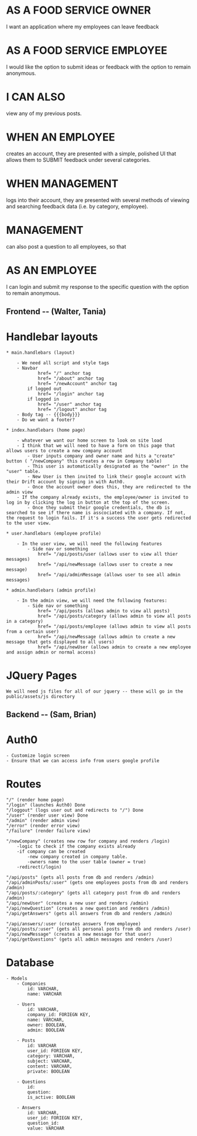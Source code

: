 # AS A FOOD SERVICE OWNER 
I want an application where my employees can leave feedback
# AS A FOOD SERVICE EMPLOYEE 
I would like the option to submit ideas or feedback with the option to remain anonymous.
# I CAN ALSO 
view any of my previous posts. 
# WHEN AN EMPLOYEE 
creates an account, they are presented with a simple, polished UI that allows them to SUBMIT feedback under several categories.
# WHEN MANAGEMENT 
logs into their account, they are presented with several methods of viewing and searching feedback data (i.e. by category, employee).
# MANAGEMENT 
can also post a question to all employees, so that
# AS AN EMPLOYEE 
I can login and submit my response to the specific question with the option to remain anonymous.


## Frontend -- (Walter, Tania)

# Handlebar layouts

    * main.handlebars (layout)

        - We need all script and style tags
        - Navbar
                href= "/" anchor tag 
                href= "/about" anchor tag
                href= "/newAccount" anchor tag
            if logged out
                href= "/login" anchor tag
            if logged in
                href= "/user" anchor tag
                href= "/logout" anchor tag
        - Body tag -- {{{body}}}
        - Do we want a footer?

    * index.handlebars (home page)

        - whatever we want our home screen to look on site load
        - I think that we will need to have a form on this page that allows users to create a new company account
            - User inputs company and owner name and hits a "create" button ( "/newCompany" this creates a row in Company table)
            - This user is automatically designated as the "owner" in the "user" table.
            - New User is then invited to link their google account with their Drift account by signing in with Auth0.
            - Once the account owner does this, they are redirected to the admin view
        - If the company already exists, the employee/owner is invited to log in by clicking the log in button at the top of the screen.
            - Once they submit their google credentials, the db is searched to see if there name is asscociated with a company. If not, the request to login fails. If it's a success the user gets redirected to the user view.

    * user.handlebars (employee profile)

        - In the user view, we will need the following features
            - Side nav or something
                href= "/api/posts/user (allows user to view all thier messages)
                href= "/api/newMessage (allows user to create a new message)
                href= "/api/adminMessage (allows user to see all admin messages)

    * admin.handlebars (admin profile)

        - In the admin view, we will need the following features:
            - Side nav or something
                href= "/api/posts (allows admin to view all posts)
                href= "/api/posts/category (allows admin to view all posts in a category)
                href= "/api/posts/employee (allows admin to view all posts from a certain user)
                href= "/api/newMessage (allows admin to create a new message that gets displayed to all users)
                href= "/api/newUser (allows admin to create a new employee and assign admin or normal access)

# JQuery Pages

    We will need js files for all of our jquery -- these will go in the public/assets/js directory



## Backend -- (Sam, Brian)

# Auth0
    - Customize login screen
    - Ensure that we can access info from users google profile

# Routes

    "/" (render home page) 
    "/login" (launches Auth0) Done
    "/loggout" (logs user out and redirects to "/") Done
    "/user" (render user view) Done
    "/admin" (render admin view) 
    "/error" (render error view)
    "/failure" (render failure view)

    "/newCompany" (creates new row for company and renders /login)
        -logic to check if the company exists already
        -if company can be created
            -new company created in company table.
            -owners name to the user table (owner = true)
        -redirect(/login)

    "/api/posts" (gets all posts from db and renders /admin)
    "/api/adminPosts/:user" (gets one employees posts from db and renders /admin)
    "/api/posts/:category" (gets all category post from db and renders /admin)
    "/api/newUser" (creates a new user and renders /admin)
    "/api/newQuestion" (creates a new question and renders /admin)
    "/api/getAnswers" (gets all answers from db and renders /admin)

    "/api/answers/:user (creates answers from employee)
    "/api/posts/:user" (gets all personal posts from db and renders /user) 
    "/api/newMessage" (creates a new message for that user)
    "/api/getQuestions" (gets all admin messages and renders /user)
    
    


# Database 

    - Models
        - Companies
            id: VARCHAR,
            name: VARCHAR

        - Users
            id: VARCHAR,
            company_id: FORIEGN KEY, 
            name: VARCHAR,
            owner: BOOLEAN,
            admin: BOOLEAN

        - Posts
            id: VARCHAR
            user_id: FORIEGN KEY,
            category: VARCHAR,
            subject: VARCHAR,
            content: VARCHAR,
            private: BOOLEAN

        - Questions
            id: 
            question:
            is_active: BOOLEAN

        - Answers
            id: VARCHAR,
            user_id: FORIEGN KEY,
            question_id: 
            value: VARCHAR 



    





        
